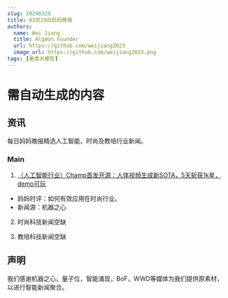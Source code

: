 ```yaml
---
slug: 20240329
title: 03月29日妈妈晚报
authors:
  name: Wei Jiang
  title: Algmon Founder
  url: https://github.com/weijiang2023
  image_url: https://github.com/weijiang2023.png
tags: [垂类大模型]
---
```


# 需自动生成的内容
## 资讯
每日妈妈晚报精选人工智能，时尚及教培行业新闻。

### Main

1. [（人工智能行业）Champ首发开源：人体视频生成新SOTA，5天斩获1k星，demo可玩](https://mp.weixin.qq.com/s/CTYiqcwzhTFG_USSHhl8pQ)
* 妈妈时评：如何有效应用在时尚行业。
* 新闻源：机器之心

2. 时尚科技新闻空缺

3. 教培科技新闻空缺

## 声明

我们感谢机器之心，量子位，智能涌现，BoF，WWD等媒体为我们提供原素材，以进行智能新闻聚合。
